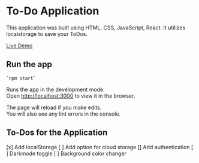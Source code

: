 # To-Do Application

This application was built using HTML, CSS, JavaScript, React. It utilizes localstorage to save your ToDos. 

[Live Demo](placeholer)

## Run the app

    `npm start`

Runs the app in the development mode.\
Open [http://localhost:3000](http://localhost:3000) to view it in the browser.

The page will reload if you make edits.\
You will also see any lint errors in the console.

## To-Dos for the Application

[x] Add localStorage
[ ] Add option for cloud storage
[] Add authentication
[ ] Darkmode toggle
[ ] Background color changer